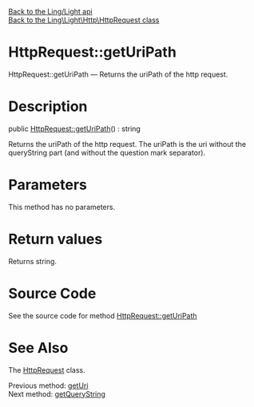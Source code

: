[Back to the Ling/Light api](https://github.com/lingtalfi/Light/blob/master/doc/api/Ling/Light.md)<br>
[Back to the Ling\Light\Http\HttpRequest class](https://github.com/lingtalfi/Light/blob/master/doc/api/Ling/Light/Http/HttpRequest.md)


HttpRequest::getUriPath
================



HttpRequest::getUriPath — Returns the uriPath of the http request.




Description
================


public [HttpRequest::getUriPath](https://github.com/lingtalfi/Light/blob/master/doc/api/Ling/Light/Http/HttpRequest/getUriPath.md)() : string




Returns the uriPath of the http request.
The uriPath is the uri without the queryString part (and without the question mark
separator).




Parameters
================

This method has no parameters.


Return values
================

Returns string.








Source Code
===========
See the source code for method [HttpRequest::getUriPath](https://github.com/lingtalfi/Light/blob/master/Http/HttpRequest.php#L224-L227)


See Also
================

The [HttpRequest](https://github.com/lingtalfi/Light/blob/master/doc/api/Ling/Light/Http/HttpRequest.md) class.

Previous method: [getUri](https://github.com/lingtalfi/Light/blob/master/doc/api/Ling/Light/Http/HttpRequest/getUri.md)<br>Next method: [getQueryString](https://github.com/lingtalfi/Light/blob/master/doc/api/Ling/Light/Http/HttpRequest/getQueryString.md)<br>

